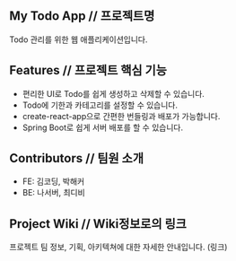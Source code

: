 ## My Todo App // 프로젝트명

Todo 관리를 위한 웹 애플리케이션입니다.

## Features // 프로젝트 핵심 기능

- 편리한 UI로 Todo를 쉽게 생성하고 삭제할 수 있습니다.
- Todo에 기한과 카테고리를 설정할 수 있습니다.
- create-react-app으로 간편한 번들링과 배포가 가능합니다.
- Spring Boot로 쉽게 서버 배포를 할 수 있습니다.

## Contributors // 팀원 소개

- FE: 김코딩, 박해커
- BE: 나서버, 최디비

## Project Wiki // Wiki정보로의 링크

프로젝트 팀 정보, 기획, 아키텍쳐에 대한 자세한 안내입니다.
(링크)
